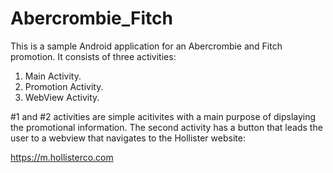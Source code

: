 # Abercrombie_Fitch

This is a sample Android application for an Abercrombie and Fitch promotion.  It consists of three activities:

1.  Main Activity.
2.  Promotion Activity.
3.  WebView Activity.

#1 and #2 activities are simple acitivites with a main purpose of dipslaying the promotional information.  The second activity has a button that leads the user to a webview that navigates to the Hollister website:

https://m.hollisterco.com
